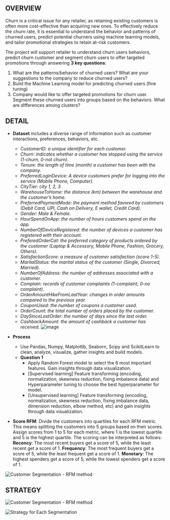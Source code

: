 ## OVERVIEW
Churn is a critical issue for any retailer, as retaining existing customers is often more cost-effective than acquiring new ones. 
To effectively reduce the churn rate, it is essential to understand the behavior and patterns of churned users, 
predict potential churners using machine learning models, and tailor promotional strategies to retain at-risk customers.

The project will support retailer to understand churn users behaviors, predict churn customer and segment churn users to offer targeted promotions through answering **3 key questions**:
1. What are the patterns/behavior of churned users? What are your suggestions to the company to reduce churned users?
2. Build the Machine Learning model for predicting churned users (fine tuning)
3. Company would like to offer targeted promotions for churn user. Segment these churned users into groups based on the behaviors. What are differences among clusters?

## DETAIL
- **Dataset** includes a diverse range of information such as customer interactions, preferences, behaviors, etc.
  + _CustomerID: a unique identifier for each customer._
  + _Churn: indicates whether a customer has stopped using the service (1-churn, 0-not churn)._
  + _Tenure: the length of time (month) a customer has been with the company._
  + _PreferredLoginDevice: A device customers prefer for logging into the service (Mobile Phone, Computer)._
  + _CityTier: city 1, 2, 3_
  + _WarehouseToHome: the distance (km) between the warehouse and the customer’s home._
  + _PreferredPaymentMode: the payment method favored by customers (Debit Card, UPI, Cash on Delivery, E wallet, Credit Card)._
  + _Gender: Male & Female._
  + _HourSpendOnApp: the number of hours customers spend on the app._
  + _NumberOfDeviceRegistered: the number of devices a customer has registered with their account._
  + _PreferedOrderCat: the preferred category of products ordered by the customer (Laptop & Accessory, Mobile Phone, Fashion, Grocery, Others)._
  + _SatisfactionScore: a measure of customer satisfaction (score 1-5)._
  + _MaritalStatus: the marital status of the customer (Single, Divorced, Married)._
  + _NumberOfAddress: the number of addresses associated with a customer._
  + _Complain: records of customer complaints (1-complaint, 0-no complaint)._
  + _OrderAmountHikeFromLastYear: changes in order amounts compared to the previous year._
  + _CouponUsed: the number of coupons a customer used._
  + _OrderCount: the total number of orders placed by the customer._
  + _DaySinceLastOrder: the number of days since the last order._
  + _CashbackAmount: the amount of cashback a customer has received._
![image](https://github.com/user-attachments/assets/c01fd2d4-5a1c-4400-be54-16039b3f6644)

- **Process**
  + Use Pandas, Numpy, Matplotlib, Seaborn, Scipy and ScikitLearn to clean, analyze, visualize, gather insights and build models.
  - **Question 1**
    + Apply Random Forest model to select the 6 most important features. Gain insights through data visualization.
    + [Supervised learning] Feature transforming (encoding, normalization, skewness reduction, fixing imbalance data) and Hyperparameter tuning to choose the best hyperparameter for model.
    + [Unsupervised learning] Feature transforming (encoding, normalization, skewness reduction, fixing imbalance data, dimension reduction, elbow method, etc) and gain insights through data visualization.
  
- **Score RFM**:
Divide the customers into quartiles for each RFM metric. This means splitting the customers into 5 groups based on their scores.
Assign scores from 1 to 5 for each metric, where 1 is the lowest quartile and 5 is the highest quartile. The scoring can be interpreted as follows:
**Recency**: The most recent buyers get a score of 5, while the least recent get a score of 1.
**Frequency**: The most frequent buyers get a score of 5, while the least frequent get a score of 1.
**Monetary**: The highest spenders get a score of 5, while the lowest spenders get a score of 1.

![Customer Segmentation - RFM method](assets/segment_RFM.png)

## STRATEGY
![Customer Segmentation - RFM method](assets/result_segmen_RFM.png)

![Strategy for Each Segmentation](assets/strategy_segment.png)
